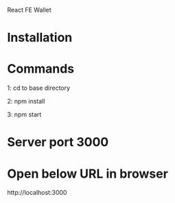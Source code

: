 React FE Wallet

# Installation

# Commands 

1: cd to base directory
  
2: npm install

3: npm start
  
# Server port 3000
 
 # Open below URL in browser
 
 http://localhost:3000
 
 

